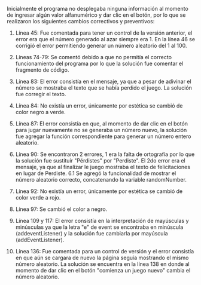 Inicialmente el programa no desplegaba ninguna información al momento de ingresar algún valor alfanumérico y dar clic en el botón, por lo que se realizaron los siguientes cambios correctivos
y preventivos:

1. Línea 45: Fue comentada para tener un control de la versión anterior, el error era que el número generado al azar siempre era 1. En la línea 46 se corrigió el error permitiendo generar un número aleatorio del 1 al 100.

2. Líneas 74-79: Se comentó debido a que no permitía el correcto funcionamiento del programa por lo que la solución fue comentar el fragmento de código.

3. Línea 83: El error consistía en el mensaje, ya que a pesar de adivinar el número se mostraba el texto que se había perdido el juego. La solución fue corregir el texto.

4. Línea 84: No existía un error, únicamente por estética se cambió de color negro a verde.

5. Línea 87: El error consistía en que, al momento de dar clic en el botón para jugar nuevamente no se generaba un número nuevo, la solución fue agregar la función correspondiente para generar un número entero aleatorio.

6. Línea 90: Se encontraron 2 errores, 1 era la falta de ortografía por lo que la solución fue sustituir "Pérdistes" por "Perdiste". El 2do error era el mensaje, ya que al finalizar le juego mostraba el texto de felicitaciones en lugar de Perdiste.
    6.1 Se agregó la funcionalidad de mostrar el número aleatorio correcto, concatenando la variable randomNumber.

7. Línea 92: No existía un error, únicamente por estética se cambió de color verde a rojo.

8. Línea 97: Se cambió el color a negro.

9. Línea 109 y 117: El error consistía en la interpretación de mayúsculas y minúsculas ya que la letra "e" de event se encontraba en minúscula (addeventListener) y la solución fue cambiarla por mayúscula (addEventListener).

10. Línea 136: Fue comentada para un control de versión y el error consistía en que aún se cargara de nuevo la página seguía mostrando el mismo número aleatorio. La solución se encuentra en la línea 138 en donde al momento de dar clic en el botón "comienza un juego nuevo" cambia el número aleatorio.